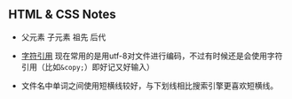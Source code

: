 ## HTML & CSS Notes


* 父元素 子元素 祖先 后代

* [字符引用](http://elizabethcastro.com/html/extras/entities.html) 现在常用的是用utf-8对文件进行编码，不过有时候还是会使用字符引用（比如`&copy;`）即好记又好输入）
* 文件名中单词之间使用短横线较好，与下划线相比搜索引擎更喜欢短横线。